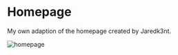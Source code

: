 # Homepage
My own adaption of the homepage created by Jaredk3nt.

![homepage](https://imgur.com/PaeMvoL)
